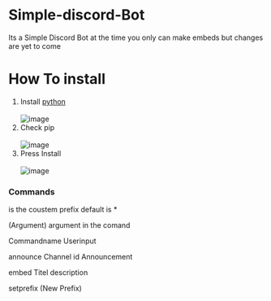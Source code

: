 # Simple-discord-Bot

Its a Simple Discord Bot at the time you only can make embeds but changes are yet to come

# How To install 

1. Install [python](https://www.python.org/downloads/) <br></br>
![image](https://cdn.discordapp.com/attachments/792392121641730078/792392180085948416/1.PNG)
2. Check pip <br></br>
![image](https://cdn.discordapp.com/attachments/792392121641730078/792392180651261962/2.PNG)
3. Press Install<br></br>
![image](https://cdn.discordapp.com/attachments/792392121641730078/792392181398241320/3.PNG)


### Commands

<prefix> is the coustem prefix default is *

(Argument) argument in the comand 

Commandname
  Userinput

<prefix>announce 
  Channel id 
  Announcement
  
<prefix>embed
  Titel
  description
  
<prefix>setprefix (New Prefix) 
